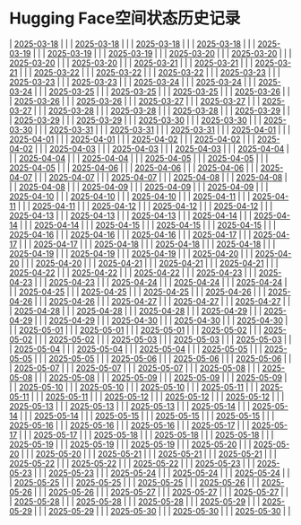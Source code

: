 # Hugging Face空间状态历史记录
| [2025-03-18](https://github.com/kylinpoet/HF-Space-Helper/commits/c91259a55363f4d115cb93dcb9887e5808ba8e97/docs/index.html) |  |
| [2025-03-18](https://github.com/kylinpoet/HF-Space-Helper/commits/62d0db375c1cfaf6729e83528994390dddebfcfc/docs/index.html) |  |
| [2025-03-18](https://github.com/kylinpoet/HF-Space-Helper/commits/ad3cfe318f78bf3fe9ac3a107eda18b311498bdb/docs/index.html) |  |
| [2025-03-18](https://github.com/kylinpoet/HF-Space-Helper/commits/2f3c274ab7fff38b700ec3bfab2110df1d8b436f/docs/index.html) |  |
| [2025-03-19](https://github.com/kylinpoet/HF-Space-Helper/commits/7fe65c35600848fc2c34fa6ac2554cbdbfa646b5/docs/index.html) |  |
| [2025-03-19](https://github.com/kylinpoet/HF-Space-Helper/commits/7cbd1a1cf207a80bf850879f5f7e5e6a356e3ef9/docs/index.html) |  |
| [2025-03-19](https://github.com/kylinpoet/HF-Space-Helper/commits/a0b4bb8e75502d0a8a188b75fd1f4fc8c0f67125/docs/index.html) |  |
| [2025-03-20](https://github.com/kylinpoet/HF-Space-Helper/commits/120df2e4a10e9bffb3d08669e5414e0f730099c7/docs/index.html) |  |
| [2025-03-20](https://github.com/kylinpoet/HF-Space-Helper/commits/7b1758dc0a93f02b0c16768b8ae5979e102d2d48/docs/index.html) |  |
| [2025-03-20](https://github.com/kylinpoet/HF-Space-Helper/commits/2be3e9d3af42ad9eaad169b86a1f7d7c0727831b/docs/index.html) |  |
| [2025-03-20](https://github.com/kylinpoet/HF-Space-Helper/commits/c27997b3b1694f235bd95b3180c09ae405e7ec33/docs/index.html) |  |
| [2025-03-21](https://github.com/kylinpoet/HF-Space-Helper/commits/2c83016d7e82e7f45cb00eb2a6da83450d7b3e91/docs/index.html) |  |
| [2025-03-21](https://github.com/kylinpoet/HF-Space-Helper/commits/d3b46b710932c44c0da06e064b679ebc0d1a67ea/docs/index.html) |  |
| [2025-03-21](https://github.com/kylinpoet/HF-Space-Helper/commits/2888548efaf3e4eb1140eaa5930a3e46016865bd/docs/index.html) |  |
| [2025-03-22](https://github.com/kylinpoet/HF-Space-Helper/commits/3f5c6ca7e1de537f1be58525df157eeebfe8d943/docs/index.html) |  |
| [2025-03-22](https://github.com/kylinpoet/HF-Space-Helper/commits/5ef850b3cc1d7cd7f89d204a3e8396a813639b04/docs/index.html) |  |
| [2025-03-22](https://github.com/kylinpoet/HF-Space-Helper/commits/df3797d8354496e940ce54c6219bc2842b85649f/docs/index.html) |  |
| [2025-03-23](https://github.com/kylinpoet/HF-Space-Helper/commits/697da6d7d6f8e31fb0704671437609eedcde6f1c/docs/index.html) |  |
| [2025-03-23](https://github.com/kylinpoet/HF-Space-Helper/commits/76c71167951ef38bf8673c395e7fab713d58bdca/docs/index.html) |  |
| [2025-03-23](https://github.com/kylinpoet/HF-Space-Helper/commits/dd85c058a30c4b8df58b846c3406d8d2fff08102/docs/index.html) |  |
| [2025-03-24](https://github.com/kylinpoet/HF-Space-Helper/commits/d6af1969a0e29bdc5fe7773caa817b076eb18884/docs/index.html) |  |
| [2025-03-24](https://github.com/kylinpoet/HF-Space-Helper/commits/62885827f9ac0aa950608788ff69d35c362cec93/docs/index.html) |  |
| [2025-03-24](https://github.com/kylinpoet/HF-Space-Helper/commits/4e8f12e08d9bee9b8ea9328206c2a747158f03b5/docs/index.html) |  |
| [2025-03-25](https://github.com/kylinpoet/HF-Space-Helper/commits/ca00020e16186e758c1dc79e7f759335a3d59464/docs/index.html) |  |
| [2025-03-25](https://github.com/kylinpoet/HF-Space-Helper/commits/6240b15f5528fbe8856e72e40bcce5254a27a8eb/docs/index.html) |  |
| [2025-03-25](https://github.com/kylinpoet/HF-Space-Helper/commits/8c9910f7b31705073b148e94e2d55616a99b83a0/docs/index.html) |  |
| [2025-03-26](https://github.com/kylinpoet/HF-Space-Helper/commits/63fc0e3a355b0aef84814bfbc778510bf84a0075/docs/index.html) |  |
| [2025-03-26](https://github.com/kylinpoet/HF-Space-Helper/commits/e3db271297216d0b90b59f80d3c05afabc2e3f81/docs/index.html) |  |
| [2025-03-26](https://github.com/kylinpoet/HF-Space-Helper/commits/da0e4ac27c14adddb83dd22b0c5cb1a3fa99420d/docs/index.html) |  |
| [2025-03-27](https://github.com/kylinpoet/HF-Space-Helper/commits/e68d3a4c9bbbcf2fffa9a47c5bf1107d588d78d2/docs/index.html) |  |
| [2025-03-27](https://github.com/kylinpoet/HF-Space-Helper/commits/31178cffb13638abd9369484c32be3c618fef993/docs/index.html) |  |
| [2025-03-27](https://github.com/kylinpoet/HF-Space-Helper/commits/1a869a2ed68f1a061644d9eb2df5c19a5f399880/docs/index.html) |  |
| [2025-03-28](https://github.com/kylinpoet/HF-Space-Helper/commits/9a3658fe81f7327f30362fc9b50079e9ebfff13a/docs/index.html) |  |
| [2025-03-28](https://github.com/kylinpoet/HF-Space-Helper/commits/f96e98a135fed16f749bd74ab63db75972062247/docs/index.html) |  |
| [2025-03-28](https://github.com/kylinpoet/HF-Space-Helper/commits/324ea3704aee7edacf1e6ba52cbc98a923dd757a/docs/index.html) |  |
| [2025-03-29](https://github.com/kylinpoet/HF-Space-Helper/commits/2e35971ad2c89abdad076fe44e6910fc7f3c2be3/docs/index.html) |  |
| [2025-03-29](https://github.com/kylinpoet/HF-Space-Helper/commits/405a69b5f48cc0acdde66c0c141abb021d562af9/docs/index.html) |  |
| [2025-03-29](https://github.com/kylinpoet/HF-Space-Helper/commits/0bd2fd432f5bd6ece984975e6e42532c96b0e9a0/docs/index.html) |  |
| [2025-03-30](https://github.com/kylinpoet/HF-Space-Helper/commits/f454b11df9f5277f4e5675680212809d7768701a/docs/index.html) |  |
| [2025-03-30](https://github.com/kylinpoet/HF-Space-Helper/commits/7f468877b598b669f31d24218d3f18dfc6116c47/docs/index.html) |  |
| [2025-03-30](https://github.com/kylinpoet/HF-Space-Helper/commits/d9b23887df16bb4773dcb34eecbe543cfbb2e188/docs/index.html) |  |
| [2025-03-31](https://github.com/kylinpoet/HF-Space-Helper/commits/b5a4691c5365795d5223e17e333d015efb021ae6/docs/index.html) |  |
| [2025-03-31](https://github.com/kylinpoet/HF-Space-Helper/commits/9e91f94a53b3cd9151f84a97efc491b26908c808/docs/index.html) |  |
| [2025-03-31](https://github.com/kylinpoet/HF-Space-Helper/commits/0f16126f81e87f8aa3645af1231b9aeeb6bc1436/docs/index.html) |  |
| [2025-04-01](https://github.com/kylinpoet/HF-Space-Helper/commits/b58be5bc0ec21a4d2665d1b98b057263990a736b/docs/index.html) |  |
| [2025-04-01](https://github.com/kylinpoet/HF-Space-Helper/commits/9f6527a0b7ab96b1792c9cff8a93d309ead61e34/docs/index.html) |  |
| [2025-04-01](https://github.com/kylinpoet/HF-Space-Helper/commits/a71c36f241aea3d13aedb06e4d338d337573010b/docs/index.html) |  |
| [2025-04-02](https://github.com/kylinpoet/HF-Space-Helper/commits/bede9dff492126adb527c8933eebc34b87f4e0d4/docs/index.html) |  |
| [2025-04-02](https://github.com/kylinpoet/HF-Space-Helper/commits/2ab3b099d10d6e6235e5d75fe1ac4689bc62c9cf/docs/index.html) |  |
| [2025-04-02](https://github.com/kylinpoet/HF-Space-Helper/commits/5e101628ae8919b47203a2047ce1d408055abe0b/docs/index.html) |  |
| [2025-04-03](https://github.com/kylinpoet/HF-Space-Helper/commits/05a1d21314471d88c4a5c3d81e3a1f0fc62f2fe4/docs/index.html) |  |
| [2025-04-03](https://github.com/kylinpoet/HF-Space-Helper/commits/3f544b7054a68138abcb3df667c27448d0ace78f/docs/index.html) |  |
| [2025-04-03](https://github.com/kylinpoet/HF-Space-Helper/commits/65d569f3b1d9694ce671b492c7585a6cd8dfecb4/docs/index.html) |  |
| [2025-04-04](https://github.com/kylinpoet/HF-Space-Helper/commits/fc3a45c503552d4ef2716ae7abe556eeab205c4f/docs/index.html) |  |
| [2025-04-04](https://github.com/kylinpoet/HF-Space-Helper/commits/44b44ea452a321f4780026fb833711ed169d2e36/docs/index.html) |  |
| [2025-04-04](https://github.com/kylinpoet/HF-Space-Helper/commits/251aea8c09ae68aa019c35e20173bd99240a31a2/docs/index.html) |  |
| [2025-04-05](https://github.com/kylinpoet/HF-Space-Helper/commits/e4ccd10e91e7e82cbc06d4e8d2ad36b0df6389d4/docs/index.html) |  |
| [2025-04-05](https://github.com/kylinpoet/HF-Space-Helper/commits/40c201d41ff99ac78697fc67963b68a2a32c730f/docs/index.html) |  |
| [2025-04-05](https://github.com/kylinpoet/HF-Space-Helper/commits/fe21fdda4d6ab1602b3ba5c2b67713faa6ff4ac2/docs/index.html) |  |
| [2025-04-06](https://github.com/kylinpoet/HF-Space-Helper/commits/7eccde984fd3c56023040ea69105b95f6f21f83f/docs/index.html) |  |
| [2025-04-06](https://github.com/kylinpoet/HF-Space-Helper/commits/99acb682f849bc350bba96af6e062d9ab637d821/docs/index.html) |  |
| [2025-04-06](https://github.com/kylinpoet/HF-Space-Helper/commits/95ff17a881818668219c97357d2bbebf8161f00d/docs/index.html) |  |
| [2025-04-07](https://github.com/kylinpoet/HF-Space-Helper/commits/8a2c6bd87a0765dc357be8937d4d63c8b0fd8d14/docs/index.html) |  |
| [2025-04-07](https://github.com/kylinpoet/HF-Space-Helper/commits/d02e5e171fc309fe0fbc9b21405df218d267b17f/docs/index.html) |  |
| [2025-04-07](https://github.com/kylinpoet/HF-Space-Helper/commits/88a6dc6e88fd8290150cfa72ffae786ae9eae198/docs/index.html) |  |
| [2025-04-08](https://github.com/kylinpoet/HF-Space-Helper/commits/ae659d7b2630ebcac3234543ba4209b336ed4ae2/docs/index.html) |  |
| [2025-04-08](https://github.com/kylinpoet/HF-Space-Helper/commits/74bf46e1a10d204f883d0071433e87414e84965c/docs/index.html) |  |
| [2025-04-08](https://github.com/kylinpoet/HF-Space-Helper/commits/39900dae5cf70ff95e1ac1d2eeed7d003d200546/docs/index.html) |  |
| [2025-04-09](https://github.com/kylinpoet/HF-Space-Helper/commits/db6c799782e3025915d57359f5cc6eecbde002f3/docs/index.html) |  |
| [2025-04-09](https://github.com/kylinpoet/HF-Space-Helper/commits/604f844f3c51ceca13924b13d5f230112274fc9a/docs/index.html) |  |
| [2025-04-09](https://github.com/kylinpoet/HF-Space-Helper/commits/67ac4562b9f29ee19a1c726f969cc50941c0eb80/docs/index.html) |  |
| [2025-04-10](https://github.com/kylinpoet/HF-Space-Helper/commits/5746d572c80ddd9ee11098c021000171201cf74c/docs/index.html) |  |
| [2025-04-10](https://github.com/kylinpoet/HF-Space-Helper/commits/55a4dd7b38cb5d52b88cd9f11e63f4b77f82a091/docs/index.html) |  |
| [2025-04-10](https://github.com/kylinpoet/HF-Space-Helper/commits/8123a68b5bfe62e61c475eb00c78e1bfb057fb64/docs/index.html) |  |
| [2025-04-11](https://github.com/kylinpoet/HF-Space-Helper/commits/48113fab69979350420a1ab2fd786be0db912ae6/docs/index.html) |  |
| [2025-04-11](https://github.com/kylinpoet/HF-Space-Helper/commits/70c1f10edcabd6fb4999e331a2e85faef75a5b81/docs/index.html) |  |
| [2025-04-11](https://github.com/kylinpoet/HF-Space-Helper/commits/dc51eccc56f7c499d4035be468c350487d1b7b78/docs/index.html) |  |
| [2025-04-12](https://github.com/kylinpoet/HF-Space-Helper/commits/d3e1c0a3d62d10b98331325b815e94a5200bc22e/docs/index.html) |  |
| [2025-04-12](https://github.com/kylinpoet/HF-Space-Helper/commits/6241d183ac4ed7c261e523ed68d397e181112a87/docs/index.html) |  |
| [2025-04-12](https://github.com/kylinpoet/HF-Space-Helper/commits/234fab3746fdbf69c58d236bc002edb5f70aa828/docs/index.html) |  |
| [2025-04-13](https://github.com/kylinpoet/HF-Space-Helper/commits/7b5d3d28ff239e136c2683c792b2484390f96ede/docs/index.html) |  |
| [2025-04-13](https://github.com/kylinpoet/HF-Space-Helper/commits/defb609218a4f55ebb37563b34cb093b3c9fb808/docs/index.html) |  |
| [2025-04-13](https://github.com/kylinpoet/HF-Space-Helper/commits/fdcebc09b42ac68571527ea4aa93868323aeb180/docs/index.html) |  |
| [2025-04-14](https://github.com/kylinpoet/HF-Space-Helper/commits/8883ef7042105f3f6548900563fce93c3c1f1ddf/docs/index.html) |  |
| [2025-04-14](https://github.com/kylinpoet/HF-Space-Helper/commits/85ca930d2956170cb25cabb1a8531464109c894f/docs/index.html) |  |
| [2025-04-14](https://github.com/kylinpoet/HF-Space-Helper/commits/85ed2e39df5d7b1d2b382aa5f653d612698444e1/docs/index.html) |  |
| [2025-04-15](https://github.com/kylinpoet/HF-Space-Helper/commits/f3f31fdd2d04a20f318ca7e5e37a78e162a86cf3/docs/index.html) |  |
| [2025-04-15](https://github.com/kylinpoet/HF-Space-Helper/commits/141376102884ef2ed4dca0728c5b67f13aae878e/docs/index.html) |  |
| [2025-04-15](https://github.com/kylinpoet/HF-Space-Helper/commits/0c1f78abed5c5e7cd9f78a13fe003c2f9be0b5b9/docs/index.html) |  |
| [2025-04-16](https://github.com/kylinpoet/HF-Space-Helper/commits/b653411881ab27b3783f5be5875f43850dd85cd6/docs/index.html) |  |
| [2025-04-16](https://github.com/kylinpoet/HF-Space-Helper/commits/ab116d73a84060cbcf00df79b0865ebe136f3702/docs/index.html) |  |
| [2025-04-16](https://github.com/kylinpoet/HF-Space-Helper/commits/2c01d81982c541a32908811fdcb89999457194dd/docs/index.html) |  |
| [2025-04-17](https://github.com/kylinpoet/HF-Space-Helper/commits/d656ce1cb161e6c24405a459d57f48d2215d5c30/docs/index.html) |  |
| [2025-04-17](https://github.com/kylinpoet/HF-Space-Helper/commits/22c21c6847ab2faf82fd1691184ee2f9cedb782c/docs/index.html) |  |
| [2025-04-17](https://github.com/kylinpoet/HF-Space-Helper/commits/81ecc32b50d486c6f64fb5b27e31dd378cb2159e/docs/index.html) |  |
| [2025-04-18](https://github.com/kylinpoet/HF-Space-Helper/commits/8f95e1190b45c75154fd861eff786ce07f9e2a7f/docs/index.html) |  |
| [2025-04-18](https://github.com/kylinpoet/HF-Space-Helper/commits/b5b1c469c95b180d72588f6cc261a8b82551ac41/docs/index.html) |  |
| [2025-04-18](https://github.com/kylinpoet/HF-Space-Helper/commits/d3ddabc3e6a154e7b2b48b6369827da1a908ca74/docs/index.html) |  |
| [2025-04-19](https://github.com/kylinpoet/HF-Space-Helper/commits/e3fd57d7a79176783d9e7438b30c2d9439ef9ce4/docs/index.html) |  |
| [2025-04-19](https://github.com/kylinpoet/HF-Space-Helper/commits/38d10c96b5d55ee038fae953e2b2b076372e9351/docs/index.html) |  |
| [2025-04-19](https://github.com/kylinpoet/HF-Space-Helper/commits/db5372bab00d9cc82b865f89ecaba6693bc01bd8/docs/index.html) |  |
| [2025-04-20](https://github.com/kylinpoet/HF-Space-Helper/commits/192b3ced395ecc7617934afa04366d734dc86d66/docs/index.html) |  |
| [2025-04-20](https://github.com/kylinpoet/HF-Space-Helper/commits/bf746d8ddc185d02464588f3b5b86266fe59a2ab/docs/index.html) |  |
| [2025-04-20](https://github.com/kylinpoet/HF-Space-Helper/commits/15ad401cba5c0a77be7fee10a1e9e09c51241953/docs/index.html) |  |
| [2025-04-21](https://github.com/kylinpoet/HF-Space-Helper/commits/60633580d543e7520c3b4154a7af4d1af8d8427d/docs/index.html) |  |
| [2025-04-21](https://github.com/kylinpoet/HF-Space-Helper/commits/271d2dec0a4b344a18be647c80483804290efbea/docs/index.html) |  |
| [2025-04-21](https://github.com/kylinpoet/HF-Space-Helper/commits/6ef711bc2abd9b4f15b901f966bbbfc139721b33/docs/index.html) |  |
| [2025-04-22](https://github.com/kylinpoet/HF-Space-Helper/commits/21a3d94ef59f09b9b9ae4d09819352c4609e8c95/docs/index.html) |  |
| [2025-04-22](https://github.com/kylinpoet/HF-Space-Helper/commits/480a3a6880154c4314568e40ad915412d7ded8dd/docs/index.html) |  |
| [2025-04-22](https://github.com/kylinpoet/HF-Space-Helper/commits/6b243c83e58db2892fe2d58cb24fc597b18c25e5/docs/index.html) |  |
| [2025-04-23](https://github.com/kylinpoet/HF-Space-Helper/commits/004b37366fc464d65b8621a673d504b26ee80c99/docs/index.html) |  |
| [2025-04-23](https://github.com/kylinpoet/HF-Space-Helper/commits/a748e67498f5f9c0bd9cfd06986322bfc6f69f83/docs/index.html) |  |
| [2025-04-23](https://github.com/kylinpoet/HF-Space-Helper/commits/2edb14b0df9193decea7c3de90f5212f29024ebc/docs/index.html) |  |
| [2025-04-24](https://github.com/kylinpoet/HF-Space-Helper/commits/258c7b21f4c10bed722519a3cf3d3e3d9717de2f/docs/index.html) |  |
| [2025-04-24](https://github.com/kylinpoet/HF-Space-Helper/commits/7bd74cca583883b25ebf854d76ecbdd296f8bfa4/docs/index.html) |  |
| [2025-04-24](https://github.com/kylinpoet/HF-Space-Helper/commits/047611d8b9a0862dfc72edc8eca5fc1f3848ed6d/docs/index.html) |  |
| [2025-04-25](https://github.com/kylinpoet/HF-Space-Helper/commits/f2030a0a26eb85112d92ad5d59c0d041172915fa/docs/index.html) |  |
| [2025-04-25](https://github.com/kylinpoet/HF-Space-Helper/commits/3a17117c38a486ef2efb9f3fc9cd21448848c5af/docs/index.html) |  |
| [2025-04-25](https://github.com/kylinpoet/HF-Space-Helper/commits/390d2718d503f6ac4bd9ea24c89c397296f90e94/docs/index.html) |  |
| [2025-04-26](https://github.com/kylinpoet/HF-Space-Helper/commits/e494bbaae39bf657421740e38d8c0253461351e7/docs/index.html) |  |
| [2025-04-26](https://github.com/kylinpoet/HF-Space-Helper/commits/2881e012e42d2d2e93548f63f907fb63568effe5/docs/index.html) |  |
| [2025-04-26](https://github.com/kylinpoet/HF-Space-Helper/commits/4931f670c36fe8754aaeb4714a9fc539683a6453/docs/index.html) |  |
| [2025-04-27](https://github.com/kylinpoet/HF-Space-Helper/commits/78d082b470bc2f7b7edc5861fb0e85edaca90683/docs/index.html) |  |
| [2025-04-27](https://github.com/kylinpoet/HF-Space-Helper/commits/d7d652a2354cb919fd75d6622b76c6c33feb9a1b/docs/index.html) |  |
| [2025-04-27](https://github.com/kylinpoet/HF-Space-Helper/commits/af1584d84a16272607d1686035678268b4bf3508/docs/index.html) |  |
| [2025-04-28](https://github.com/kylinpoet/HF-Space-Helper/commits/4527c1bfa0600079728f7385b8ee2191162cf5e1/docs/index.html) |  |
| [2025-04-28](https://github.com/kylinpoet/HF-Space-Helper/commits/ba0ea601bf494dfe575d000dee88b799b54fc022/docs/index.html) |  |
| [2025-04-28](https://github.com/kylinpoet/HF-Space-Helper/commits/b9d9021176cf960e4b25ad6914596dac3647595a/docs/index.html) |  |
| [2025-04-29](https://github.com/kylinpoet/HF-Space-Helper/commits/72a1c23df8767a92de4d77593ba41682cbd07e54/docs/index.html) |  |
| [2025-04-29](https://github.com/kylinpoet/HF-Space-Helper/commits/f58398718eab13e357d433b72d09ba7937706eeb/docs/index.html) |  |
| [2025-04-29](https://github.com/kylinpoet/HF-Space-Helper/commits/477e7e25522925174f02e15db84045b6ffe009da/docs/index.html) |  |
| [2025-04-30](https://github.com/kylinpoet/HF-Space-Helper/commits/0e90558d0a77b4f1ff1648b4b3a81fc3a8c4d5fa/docs/index.html) |  |
| [2025-04-30](https://github.com/kylinpoet/HF-Space-Helper/commits/309db150817e1450d847b73c9a821931e0baefb4/docs/index.html) |  |
| [2025-04-30](https://github.com/kylinpoet/HF-Space-Helper/commits/27f215a9cbb82541e641c15bae70e12402cb8c13/docs/index.html) |  |
| [2025-05-01](https://github.com/kylinpoet/HF-Space-Helper/commits/5a9b6730d2acf5ab37ea3f6a96c70aa682019cc7/docs/index.html) |  |
| [2025-05-01](https://github.com/kylinpoet/HF-Space-Helper/commits/027cbfbb8f02e1d69977d5c29e63e1ca58727e2f/docs/index.html) |  |
| [2025-05-01](https://github.com/kylinpoet/HF-Space-Helper/commits/f379c139f7ae9717a43ecc99da803673434c68cf/docs/index.html) |  |
| [2025-05-02](https://github.com/kylinpoet/HF-Space-Helper/commits/5caf610ecd896d986ec737d01e49b96d682305d3/docs/index.html) |  |
| [2025-05-02](https://github.com/kylinpoet/HF-Space-Helper/commits/6bb375348ce8cff9deacc70775ea6a4b04a7d4ad/docs/index.html) |  |
| [2025-05-02](https://github.com/kylinpoet/HF-Space-Helper/commits/ac5747047065f5667be7318b4ef6569512e4d917/docs/index.html) |  |
| [2025-05-03](https://github.com/kylinpoet/HF-Space-Helper/commits/59bda691a69e1d7978dcdb464fbf89b1bb11a08a/docs/index.html) |  |
| [2025-05-03](https://github.com/kylinpoet/HF-Space-Helper/commits/473e23ee21f20d5e980cf5ed9d8e10a66f11de72/docs/index.html) |  |
| [2025-05-03](https://github.com/kylinpoet/HF-Space-Helper/commits/bf0d03ef66e4aacc187eb4da9dc13d4206a18701/docs/index.html) |  |
| [2025-05-04](https://github.com/kylinpoet/HF-Space-Helper/commits/2ecb997fc7b2abcca8f9b1a13d9a5215678bfd0d/docs/index.html) |  |
| [2025-05-04](https://github.com/kylinpoet/HF-Space-Helper/commits/02c583f23833c024fefeb6999407e523fc2030d8/docs/index.html) |  |
| [2025-05-04](https://github.com/kylinpoet/HF-Space-Helper/commits/42bcdaf6fe50c936675b33d2ed7f7fca1dc2fc0e/docs/index.html) |  |
| [2025-05-05](https://github.com/kylinpoet/HF-Space-Helper/commits/30e5db01f053d8c47f5295f73878ec46e3fe592e/docs/index.html) |  |
| [2025-05-05](https://github.com/kylinpoet/HF-Space-Helper/commits/906ecc224df61f3d50cda949ace03b700569c512/docs/index.html) |  |
| [2025-05-05](https://github.com/kylinpoet/HF-Space-Helper/commits/64c8be0aa981deb0620aa1a918e09777687cc3c0/docs/index.html) |  |
| [2025-05-06](https://github.com/kylinpoet/HF-Space-Helper/commits/d85217aee1ff5df42454d0aecc5924cee125af6f/docs/index.html) |  |
| [2025-05-06](https://github.com/kylinpoet/HF-Space-Helper/commits/b22e5ca0fe7b18a5721b2573c724b18bc101c927/docs/index.html) |  |
| [2025-05-06](https://github.com/kylinpoet/HF-Space-Helper/commits/e686225774aac46ab0c111e532e659e15cc923c8/docs/index.html) |  |
| [2025-05-07](https://github.com/kylinpoet/HF-Space-Helper/commits/84c668c48e4ccac10ae31ca7aa0091e94fb80b49/docs/index.html) |  |
| [2025-05-07](https://github.com/kylinpoet/HF-Space-Helper/commits/31cf0439dd2a0fc33fa74d99b321924d454ebf12/docs/index.html) |  |
| [2025-05-07](https://github.com/kylinpoet/HF-Space-Helper/commits/826537711a79a7dc6faf49eb7bd0a6e310ce3bc4/docs/index.html) |  |
| [2025-05-08](https://github.com/kylinpoet/HF-Space-Helper/commits/58430d061c640f7674490589c398d98efd2b9117/docs/index.html) |  |
| [2025-05-08](https://github.com/kylinpoet/HF-Space-Helper/commits/59a4ba0de7411130d6a7352bbe2f64ea8a31755e/docs/index.html) |  |
| [2025-05-08](https://github.com/kylinpoet/HF-Space-Helper/commits/810c08f72e0e29becdfcd10484a23116b1cb87cc/docs/index.html) |  |
| [2025-05-09](https://github.com/kylinpoet/HF-Space-Helper/commits/9ccb35453223514eda428a6e54eb9208270a6214/docs/index.html) |  |
| [2025-05-09](https://github.com/kylinpoet/HF-Space-Helper/commits/81b1777aac8af639f45fffbae54af9302fcfcab0/docs/index.html) |  |
| [2025-05-09](https://github.com/kylinpoet/HF-Space-Helper/commits/1079c12881509d79465e0442c1a5444b93b922f1/docs/index.html) |  |
| [2025-05-10](https://github.com/kylinpoet/HF-Space-Helper/commits/ece743b6019d673f735eb4516af539c5ed590c9d/docs/index.html) |  |
| [2025-05-10](https://github.com/kylinpoet/HF-Space-Helper/commits/d522aad34f1098473cdca5927d5d4ebd8339bfff/docs/index.html) |  |
| [2025-05-10](https://github.com/kylinpoet/HF-Space-Helper/commits/fad84d61ee961be824bf348fab0c0f4ff4b7c636/docs/index.html) |  |
| [2025-05-11](https://github.com/kylinpoet/HF-Space-Helper/commits/a2360734230b35c4ce93dfff199e9949cc5ced91/docs/index.html) |  |
| [2025-05-11](https://github.com/kylinpoet/HF-Space-Helper/commits/577271284ec7a34937f829c38623049d0023eebb/docs/index.html) |  |
| [2025-05-11](https://github.com/kylinpoet/HF-Space-Helper/commits/fe8443b577903c611d5fbd94f799bb604c6852f8/docs/index.html) |  |
| [2025-05-12](https://github.com/kylinpoet/HF-Space-Helper/commits/4f3326c2343ffa0eae3e4bbea6bee5742e02402b/docs/index.html) |  |
| [2025-05-12](https://github.com/kylinpoet/HF-Space-Helper/commits/b6d4610010d662d7a41176fbf20a78939b5cac46/docs/index.html) |  |
| [2025-05-12](https://github.com/kylinpoet/HF-Space-Helper/commits/e9630f9c3d0e1bc3b132ee2da0126944f2969644/docs/index.html) |  |
| [2025-05-13](https://github.com/kylinpoet/HF-Space-Helper/commits/0f005964eed3a85adcf8d44515da7df3bf718d6e/docs/index.html) |  |
| [2025-05-13](https://github.com/kylinpoet/HF-Space-Helper/commits/1e4c1c46875606f1db94422852ba9f2f6353e2b8/docs/index.html) |  |
| [2025-05-13](https://github.com/kylinpoet/HF-Space-Helper/commits/576075bcd7432e09c8de35f7b0f128cf91e5026b/docs/index.html) |  |
| [2025-05-14](https://github.com/kylinpoet/HF-Space-Helper/commits/6c05329bfaca15874fce86c0f5e4aaf3c2e943e1/docs/index.html) |  |
| [2025-05-14](https://github.com/kylinpoet/HF-Space-Helper/commits/5fafc65598e095f596407cafe3a625a11e5011ab/docs/index.html) |  |
| [2025-05-14](https://github.com/kylinpoet/HF-Space-Helper/commits/0ee3413a62f6555fc35d1723f00269a1687247c5/docs/index.html) |  |
| [2025-05-15](https://github.com/kylinpoet/HF-Space-Helper/commits/23f391bbf3c8ca5b129a1e83f75efc2bc11c82b2/docs/index.html) |  |
| [2025-05-15](https://github.com/kylinpoet/HF-Space-Helper/commits/c9e51dc508165b2c535db1883a6d451c1d9a4197/docs/index.html) |  |
| [2025-05-15](https://github.com/kylinpoet/HF-Space-Helper/commits/db2eb77b7c3f8a4e94bd2de0941dbf0dd3ff0c58/docs/index.html) |  |
| [2025-05-16](https://github.com/kylinpoet/HF-Space-Helper/commits/54c0b3d6b0b6cca37df92348a77ad022bf5f2216/docs/index.html) |  |
| [2025-05-16](https://github.com/kylinpoet/HF-Space-Helper/commits/c953a6fdf3cfad9723f92d6b81c5ca25e2c145f6/docs/index.html) |  |
| [2025-05-16](https://github.com/kylinpoet/HF-Space-Helper/commits/7488b4002f57ac3838dc8eac0f4d07dc7f9120f4/docs/index.html) |  |
| [2025-05-17](https://github.com/kylinpoet/HF-Space-Helper/commits/73780458c859c0d7325fe271a5ea06e9856158b2/docs/index.html) |  |
| [2025-05-17](https://github.com/kylinpoet/HF-Space-Helper/commits/0aafb3e4ec46dac2c9dc78ea535aeb6d1d1e4ebd/docs/index.html) |  |
| [2025-05-17](https://github.com/kylinpoet/HF-Space-Helper/commits/78b28342d50a9503baf4f2fb462babcd4f7ad341/docs/index.html) |  |
| [2025-05-18](https://github.com/kylinpoet/HF-Space-Helper/commits/ca625213aa3bd59141dc5effb45b0756708368a6/docs/index.html) |  |
| [2025-05-18](https://github.com/kylinpoet/HF-Space-Helper/commits/d8107bf53b8732363a37a5d4392d93acde9bc3be/docs/index.html) |  |
| [2025-05-18](https://github.com/kylinpoet/HF-Space-Helper/commits/264cc531fc98b4b96a825cb10d05f24881be647a/docs/index.html) |  |
| [2025-05-19](https://github.com/kylinpoet/HF-Space-Helper/commits/b669ba372b2f767ebb1b2776731818869471ccfe/docs/index.html) |  |
| [2025-05-19](https://github.com/kylinpoet/HF-Space-Helper/commits/51187f5648160931db4db8846c02fac6914243cb/docs/index.html) |  |
| [2025-05-19](https://github.com/kylinpoet/HF-Space-Helper/commits/3857d136627f283f5046f6e8207b44c3f1a973c8/docs/index.html) |  |
| [2025-05-20](https://github.com/kylinpoet/HF-Space-Helper/commits/8af115695c1681fd7471ffbed33d3ed29d720f92/docs/index.html) |  |
| [2025-05-20](https://github.com/kylinpoet/HF-Space-Helper/commits/40e0460094afa043c6ad0099416721ab213bfe53/docs/index.html) |  |
| [2025-05-20](https://github.com/kylinpoet/HF-Space-Helper/commits/8f60cb0326ab5541c05f953037ba591038da7c63/docs/index.html) |  |
| [2025-05-21](https://github.com/kylinpoet/HF-Space-Helper/commits/11af035f16416869e395d7fed22f35b24ae420df/docs/index.html) |  |
| [2025-05-21](https://github.com/kylinpoet/HF-Space-Helper/commits/1fad47ec2b2fdb2d55eb890645d1e1eb7a2d7de1/docs/index.html) |  |
| [2025-05-21](https://github.com/kylinpoet/HF-Space-Helper/commits/2a332bacb23ff9ed27069d915e607783edf7c68a/docs/index.html) |  |
| [2025-05-22](https://github.com/kylinpoet/HF-Space-Helper/commits/00e99120481814110157332a5812afa3f124cb0b/docs/index.html) |  |
| [2025-05-22](https://github.com/kylinpoet/HF-Space-Helper/commits/b9d414ec23adfe3c6146ea3dad80299655971534/docs/index.html) |  |
| [2025-05-22](https://github.com/kylinpoet/HF-Space-Helper/commits/082ebeb2617a2a3c70a11b5bc53abad6099192c7/docs/index.html) |  |
| [2025-05-23](https://github.com/kylinpoet/HF-Space-Helper/commits/63d1d5d775f448e75d50dc5516e0ce8cbfa04dc2/docs/index.html) |  |
| [2025-05-23](https://github.com/kylinpoet/HF-Space-Helper/commits/9dad21ab78f754605caf637f9a62fad97ed8b9b0/docs/index.html) |  |
| [2025-05-23](https://github.com/kylinpoet/HF-Space-Helper/commits/322aa1708ae5cd51ac843efc49a30c893009e2de/docs/index.html) |  |
| [2025-05-24](https://github.com/kylinpoet/HF-Space-Helper/commits/6f8d2eb3acd0205bba7cb16c8eeffc15a450a727/docs/index.html) |  |
| [2025-05-24](https://github.com/kylinpoet/HF-Space-Helper/commits/b7b0c1d1476ec5ce96b90de84741e55a02aed53a/docs/index.html) |  |
| [2025-05-24](https://github.com/kylinpoet/HF-Space-Helper/commits/82b0d4ba97e6488eaabb0fc0eeed00bf09aeb977/docs/index.html) |  |
| [2025-05-25](https://github.com/kylinpoet/HF-Space-Helper/commits/c1a197044fa9a3b26f5e5da34393497a0610bd1e/docs/index.html) |  |
| [2025-05-25](https://github.com/kylinpoet/HF-Space-Helper/commits/85a215a82c1c141366a0990e56442749b818d6ba/docs/index.html) |  |
| [2025-05-25](https://github.com/kylinpoet/HF-Space-Helper/commits/5669a9697d7476bc4cf961a5ca57185d90f724f6/docs/index.html) |  |
| [2025-05-26](https://github.com/kylinpoet/HF-Space-Helper/commits/be32cb4e045a61cca747b86f5030ce010f9e8a66/docs/index.html) |  |
| [2025-05-26](https://github.com/kylinpoet/HF-Space-Helper/commits/282ff01123fe0784c79dca2e986962a920fdcdc1/docs/index.html) |  |
| [2025-05-26](https://github.com/kylinpoet/HF-Space-Helper/commits/adf45545ee1542f09d46729a4f187123e7dc2e48/docs/index.html) |  |
| [2025-05-27](https://github.com/kylinpoet/HF-Space-Helper/commits/14160818e45f28e88d04b4486bacdfac2606cbe3/docs/index.html) |  |
| [2025-05-27](https://github.com/kylinpoet/HF-Space-Helper/commits/503c36912ef3fdf480b71fc14b5444d63907e80e/docs/index.html) |  |
| [2025-05-27](https://github.com/kylinpoet/HF-Space-Helper/commits/37a619828ea3c4c213314cfbfc2deed7cf466e3e/docs/index.html) |  |
| [2025-05-28](https://github.com/kylinpoet/HF-Space-Helper/commits/6171edffcf27ca6fff5612f42de99a1f1b85c0cb/docs/index.html) |  |
| [2025-05-28](https://github.com/kylinpoet/HF-Space-Helper/commits/1dc0c70506bd4821a57d91b935fe71571a23010e/docs/index.html) |  |
| [2025-05-28](https://github.com/kylinpoet/HF-Space-Helper/commits/0d8c9fdd559fd49c9c441c51014e269a2c7c7d32/docs/index.html) |  |
| [2025-05-29](https://github.com/kylinpoet/HF-Space-Helper/commits/c3ca15dda9751b866b9a6cb4ed1860bc26714b5a/docs/index.html) |  |
| [2025-05-29](https://github.com/kylinpoet/HF-Space-Helper/commits/2363ed99b8b4a186f03d3a04d29d8f4f09f23480/docs/index.html) |  |
| [2025-05-29](https://github.com/kylinpoet/HF-Space-Helper/commits/ef94f6f7a024bcc0f1ece5c1c9c37db94fa35ff2/docs/index.html) |  |
| [2025-05-30](https://github.com/kylinpoet/HF-Space-Helper/commits/6fbfe97984ab2ff308e800072dc8e0e83e5627e7/docs/index.html) |  |
| [2025-05-30](https://github.com/kylinpoet/HF-Space-Helper/commits/97aa6824d59c110f376bdad28dd525babc95a9a7/docs/index.html) |  |
| [2025-05-30](https://github.com/kylinpoet/HF-Space-Helper/commits/c43abcc9b335ac874aa0aebe601435cd1f868848/docs/index.html) |  |
